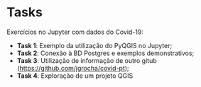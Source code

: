 # Tasks
 Exercícios no Jupyter com dados do Covid-19:
 * **Task 1**: Exemplo da utilização do PyQGIS no Jupyter;
 * **Task 2**: Conexão à BD Postgres e exemplos demonstrativos;
 * **Task 3**: Utilização de informação de outro gitub (https://github.com/jgrocha/covid-pt);
 * **Task 4**: Exploração de um projeto QGIS
